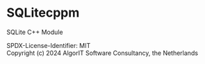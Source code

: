 # SQLitecppm
SQLite C++ Module

SPDX-License-Identifier: MIT  
Copyright (c) 2024 AlgorIT Software Consultancy, the Netherlands
